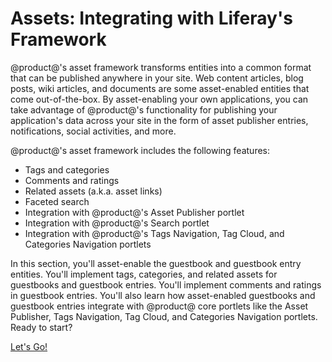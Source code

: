 # Assets: Integrating with Liferay's Framework 

@product@'s asset framework transforms entities into a common format that can be 
published anywhere in your site. Web content articles, blog posts, wiki
articles, and documents are some asset-enabled entities that come
out-of-the-box. By asset-enabling your own applications, you can take advantage 
of @product@'s functionality for publishing your application's data across your 
site in the form of asset publisher entries, notifications, social activities, 
and more. 

@product@'s asset framework includes the following features:

- Tags and categories
- Comments and ratings
- Related assets (a.k.a. asset links)
- Faceted search
- Integration with @product@'s Asset Publisher portlet
- Integration with @product@'s Search portlet
- Integration with @product@'s Tags Navigation, Tag Cloud, and Categories 
  Navigation portlets

In this section, you'll asset-enable the guestbook and guestbook entry
entities. You'll implement tags, categories, and related assets for guestbooks
and guestbook entries. You'll implement comments and ratings in guestbook
entries. You'll also learn how asset-enabled guestbooks and guestbook entries
integrate with @product@ core portlets like the Asset Publisher, Tags 
Navigation, Tag Cloud, and Categories Navigation portlets. Ready to start? 

<a class="go-link btn btn-primary" href="/develop/tutorials/-/knowledge_base/7-0/enabling-assets-at-the-service-layer">Let's Go!<span class="icon-circle-arrow-right"></span></a>
